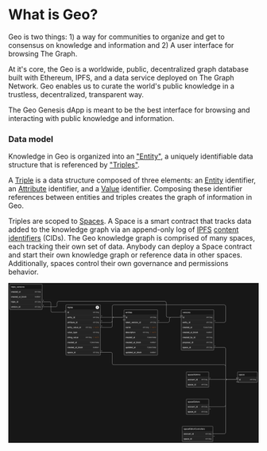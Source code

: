 # What is Geo?

Geo is two things: 1) a way for communities to organize and get to consensus on knowledge and information and 2) A user interface for browsing The Graph.

At it's core, the Geo is a worldwide, public, decentralized graph database built with Ethereum, IPFS, and a data service deployed on The Graph Network. Geo enables us to curate the world's public knowledge in a trustless, decentralized, transparent way.

The Geo Genesis dApp is meant to be the best interface for browsing and interacting with public knowledge and information.

### Data model

Knowledge in Geo is organized into an ["Entity"](./01-entities.md), a uniquely identifiable data structure that is referenced by ["Triples"](02-triples.md).

A [Triple](02-triples.md) is a data structure composed of three elements: an [Entity](01-entities.md) identifier, an [Attribute](03-attributes.md) identifier, and a [Value](04-values.md) identifier. Composing these identifier references between entities and triples creates the graph of information in Geo.

Triples are scoped to [Spaces](06-spaces.md). A Space is a smart contract that tracks data added to the knowledge graph via an append-only log of [IPFS](https://ipfs.tech/) [content identifiers](https://docs.ipfs.tech/concepts/content-addressing) (CIDs). The Geo knowledge graph is comprised of many spaces, each tracking their own set of data. Anybody can deploy a Space contract and start their own knowledge graph or reference data in other spaces. Additionally, spaces control their own governance and permissions behavior.

![Diagram depicting the data model between concepts in Geo](images/data-model.png)
